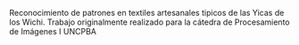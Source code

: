 Reconocimiento de patrones en textiles artesanales tipicos de las Yicas de los Wichi.
Trabajo originalmente realizado para la cátedra de Procesamiento de Imágenes I UNCPBA